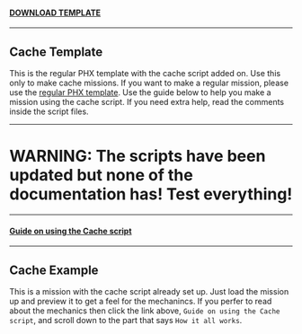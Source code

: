#### [DOWNLOAD TEMPLATE](https://github.com/robtherad/BC-Cache/archive/master.zip)

****

## Cache Template 

This is the regular PHX template with the cache script added on. Use this only to make cache missions. If you want to make a regular mission, please use the [regular PHX template](https://github.com/robtherad/A3_Phalanx_Mission_Template). Use the guide below to help you make a mission using the cache script. If you need extra help, read the comments inside the script files.

****

# WARNING: The scripts have been updated but none of the documentation has! Test everything!

****

#### [Guide on using the Cache script](https://github.com/robtherad/BC-Cache/blob/master/ADV_120%5BBC%5DCacheTemplate.Altis/scripts/cache/readme.md)

****

## Cache Example

This is a mission with the cache script already set up. Just load the mission up and preview it to get a feel for the mechanincs. If you perfer to read about the mechanics then click the link above, `Guide on using the Cache script`, and scroll down to the part that says `How it all works`.
